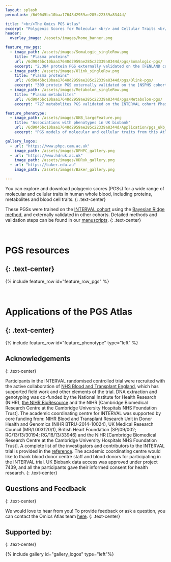 ```yaml
---
layout: splash
permalink: /6d9045bc10baa17648d2959ae285c22339a8344d/

title: "<br/>The Omics PGS Atlas"
excerpt: "Polygenic Scores for Molecular <br/> and Cellular Traits <br/> <br/> "
header:
  overlay_image: /assets/images/home_banner.png

feature_row_pgs:
  - image_path: /assets/images/SomaLogic_singleRow.png
    title: "Plasma proteins"
    url: /6d9045bc10baa17648d2959ae285c22339a8344d/pgs/Somalogic-pgs/
    excerpt: "2,384 protein PGS externally validated on the [FENLAND cohort](https://www.mrc-epid.cam.ac.uk/research/studies/fenland/)."
  - image_path: /assets/images/Olink_singleRow.png
    title: "Plasma proteins"
    url: /6d9045bc10baa17648d2959ae285c22339a8344d/pgs/Olink-pgs/
    excerpt: "309 protein PGS externally validated on the [NSPHS cohort](https://pubmed.ncbi.nlm.nih.gov/20568910/) and [ORCADES cohort](https://www.ed.ac.uk/viking/about-us/our-studies)."
  - image_path: /assets/images/Metabolon_singleRow.png
    title: "Plasma metabolites"
    url: /6d9045bc10baa17648d2959ae285c22339a8344d/pgs/Metabolon-pgs/
    excerpt: "727 metabolites PGS validated on the INTERVAL cohort Phase 2."

feature_phenotype:
  - image_path: /assets/images/UKB_largeFeature.png
    title: "Associations with phenotypes in UK biobank"
    url: /6d9045bc10baa17648d2959ae285c22339a8344d/Application/pgs_ukb_disease_asso/
    excerpt: "PGS models of molecular and cellular traits from this Atlas were applied to [UK biobank](https://www.ukbiobank.ac.uk/) samples (white british) and used to test associations with various other complex phenotypes."

gallery_logos:
  - url: "https://www.phpc.cam.ac.uk"
    image_path: /assets/images/DPHPC_gallery.png
  - url: "https://www.hdruk.ac.uk"
    image_path: /assets/images/HDRuk_gallery.png
  - url: "https://baker.edu.au"
    image_path: /assets/images/Baker_gallery.png

---
```


You can explore and download polygenic scores (PGSs) for a wide range of molecular and cellular traits in human whole blood, including proteins, metabolites and blood cell traits.
{: .text-center}

These PGSs were trained on the [INTERVAL cohort](https://www.intervalstudy.org.uk/) using the [Bayesian Ridge method](https://scikit-learn.org/stable/auto_examples/linear_model/plot_bayesian_ridge.html), and externally validated in other cohorts. Detailed methods and validation steps can be found in our [manuscripts](https://www.biorxiv.org/content/10.1101/2020.02.17.952788v1).
{: .text-center}

<br/>

# PGS resources
{: .text-center}
---

{% include feature_row id="feature_row_pgs" %}

<br/>

# Applications of the PGS Atlas
{: .text-center}
---
{% include feature_row id="feature_phenotype" type="left" %}

## Acknowledgements
{: .text-center}

Participants in the INTERVAL randomised controlled trial were recruited with the active collaboration of <a href="http://www.nhsbt.nhs.uk">NHS Blood and Transplant England</a>, which has supported field work and other elements of the trial. DNA extraction and genotyping was co-funded by the National Institute for Health Research (NIHR), <a href="http://bioresource.nihr.ac.uk">the NIHR BioResource</a> and the NIHR [Cambridge Biomedical Research Centre at the Cambridge University Hospitals NHS Foundation Trust]. The academic coordinating centre for INTERVAL was supported by core funding from: NIHR Blood and Transplant Research Unit in Donor Health and Genomics (NIHR BTRU-2014-10024), UK Medical Research Council (MR/L003120/1), British Heart Foundation (SP/09/002; RG/13/13/30194; RG/18/13/33946) and the NIHR [Cambridge Biomedical Research Centre at the Cambridge University Hospitals NHS Foundation Trust]. A complete list of the investigators and contributors to the INTERVAL trial is provided in the <a href="https://pubmed.ncbi.nlm.nih.gov/28941948/">reference</a>. The academic coordinating centre would like to thank blood donor centre staff and blood donors for participating in the INTERVAL trial. UK Biobank data access was approved under project 7439, and all the participants gave their informed consent for health research.
{: .text-center}

## Questions and Feedback
{: .text-center}

We would love to hear from you! To provide feedback or ask a question, you can contact the Omics Atlas team [here](mailto:yx322@medschl.cam.ac.uk).
{: .text-center}

## Supported by:
{: .text-center}

{% include gallery id="gallery_logos" type="left"%}
